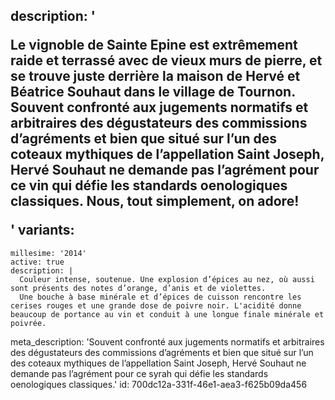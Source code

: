description: '<p>Le vignoble de Sainte Epine est extrêmement raide et terrassé avec de vieux murs de pierre, et se trouve juste derrière la maison de Hervé et Béatrice Souhaut dans le village de Tournon. Souvent confronté aux jugements normatifs et arbitraires des dégustateurs des commissions d’agréments et bien que situé sur l’un des coteaux mythiques de l’appellation Saint Joseph, Hervé Souhaut ne demande pas l’agrément pour ce vin qui défie les standards oenologiques classiques. Nous, tout simplement, on adore!</p>'
variants:
  -
    millesime: '2014'
    active: true
    description: |
      Couleur intense, soutenue. Une explosion d’épices au nez, où aussi sont présents des notes d’orange, d’anis et de violettes.
      Une bouche à base minérale et d’épices de cuisson rencontre les cerises rouges et une grande dose de poivre noir. L'acidité donne beaucoup de portance au vin et conduit à une longue finale minérale et poivrée.
meta_description: 'Souvent confronté aux jugements normatifs et arbitraires des dégustateurs des commissions d’agréments et bien que situé sur l’un des coteaux mythiques de l’appellation Saint Joseph, Hervé Souhaut ne demande pas l’agrément pour ce syrah qui défie les standards oenologiques classiques.'
id: 700dc12a-331f-46e1-aea3-f625b09da456
